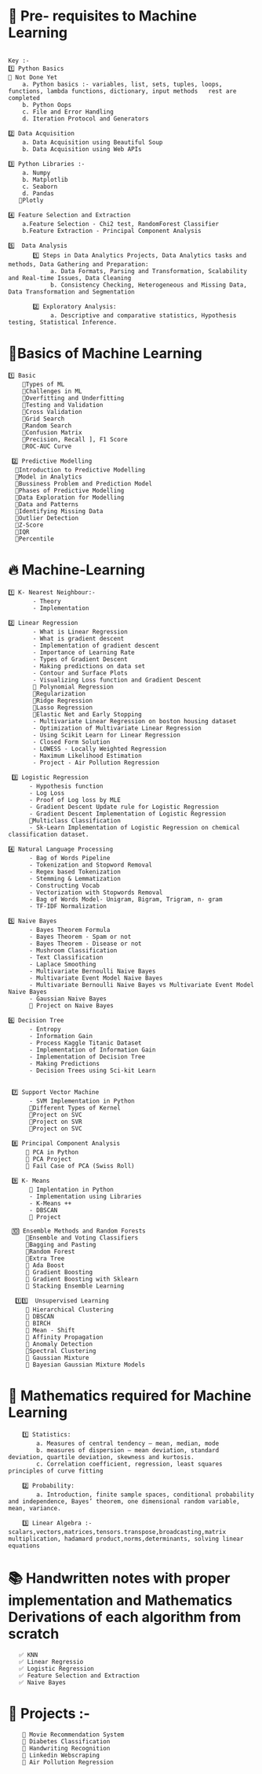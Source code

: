 # 👏 Pre- requisites to Machine Learning                                                                                    
                                                                                                                           Key :-
    1️⃣ Python Basics                                                                                                      🔴 Not Done Yet 
        a. Python basics :- variables, list, sets, tuples, loops, functions, lambda functions, dictionary, input methods   rest are completed
        b. Python Oops
        c. File and Error Handling 
        d. Iteration Protocol and Generators
        
    2️⃣ Data Acquisition
        a. Data Acquisition using Beautiful Soup 
        b. Data Acquisition using Web APIs
        
    3️⃣ Python Libraries :-
        a. Numpy
        b. Matplotlib
        c. Seaborn
        d. Pandas
       🔴Plotly
        
    4️⃣ Feature Selection and Extraction
        a.Feature Selection - Chi2 test, RandomForest Classifier
        b.Feature Extraction - Principal Component Analysis
        
    5️⃣  Data Analysis
           1️⃣ Steps in Data Analytics Projects, Data Analytics tasks and methods, Data Gathering and Preparation:
                a. Data Formats, Parsing and Transformation, Scalability and Real-time Issues, Data Cleaning
                b. Consistency Checking, Heterogeneous and Missing Data, Data Transformation and Segmentation
                
           2️⃣ Exploratory Analysis:
                a. Descriptive and comparative statistics, Hypothesis testing, Statistical Inference.
                
  # 💯Basics of Machine Learning
    1️⃣ Basic
        🔴Types of ML
        🔴Challenges in ML
        🔴Overfitting and Underfitting
        🔴Testing and Validation
        🔴Cross Validation
        🔴Grid Search
        🔴Random Search
        🔴Confusion Matrix
        🔴Precision, Recall ], F1 Score
        🔴ROC-AUC Curve
     
     2️⃣ Predictive Modelling
      🔴Introduction to Predictive Modelling
      🔴Model in Analytics
      🔴Bussiness Problem and Prediction Model
      🔴Phases of Predictive Modelling
      🔴Data Exploration for Modelling
      🔴Data and Patterns
      🔴Identifying Missing Data
      🔴Outlier Detection
      🔴Z-Score
      🔴IQR
      🔴Percentile
                
  # 🔥 Machine-Learning   
  
    1️⃣ K- Nearest Neighbour:-
           - Theory
           - Implementation
           
    2️⃣ Linear Regression
           - What is Linear Regression
           - What is gradient descent
           - Implementation of gradient descent
           - Importance of Learning Rate
           - Types of Gradient Descent
           - Making predictions on data set
           - Contour and Surface Plots
           - Visualizing Loss function and Gradient Descent
           🔴 Polynomial Regression
           🔴Regularization
           🔴Ridge Regression
           🔴Lasso Regression
           🔴Elastic Net and Early Stopping 
           - Multivariate Linear Regression on boston housing dataset
           - Optimization of Multivariate Linear Regression 
           - Using Scikit Learn for Linear Regression  
           - Closed Form Solution
           - LOWESS - Locally Weighted Regression
           - Maximum Likelihood Estimation
           - Project - Air Pollution Regression
          
     3️⃣ Logistic Regression
          - Hypothesis function
          - Log Loss
          - Proof of Log loss by MLE
          - Gradient Descent Update rule for Logistic Regression
          - Gradient Descent Implementation of Logistic Regression
          🔴Multiclass Classification
          - Sk-Learn Implementation of Logistic Regression on chemical classification dataset.
          
    4️⃣ Natural Language Processing 
          - Bag of Words Pipeline 
          - Tokenization and Stopword Removal
          - Regex based Tokenization
          - Stemming & Lemmatization
          - Constructing Vocab
          - Vectorization with Stopwords Removal
          - Bag of Words Model- Unigram, Bigram, Trigram, n- gram
          - TF-IDF Normalization     
          
    5️⃣ Naive Bayes
          - Bayes Theorem Formula 
          - Bayes Theorem - Spam or not
          - Bayes Theorem - Disease or not
          - Mushroom Classification
          - Text Classification
          - Laplace Smoothing
          - Multivariate Bernoulli Naive Bayes
          - Multivariate Event Model Naive Bayes
          - Multivariate Bernoulli Naive Bayes vs Multivariate Event Model Naive Bayes
          - Gaussian Naive Bayes
          🔴 Project on Naive Bayes
          
    6️⃣ Decision Tree 
          - Entropy
          - Information Gain
          - Process Kaggle Titanic Dataset 
          - Implementation of Information Gain
          - Implementation of Decision Tree
          - Making Predictions
          - Decision Trees using Sci-kit Learn
         
              
     7️⃣ Support Vector Machine 
          - SVM Implementation in Python
          🔴Different Types of Kernel
          🔴Project on SVC
          🔴Project on SVR
          🔴Project on SVC
      
     8️⃣ Principal Component Analysis
         🔴 PCA in Python 
         🔴 PCA Project
         🔴 Fail Case of PCA (Swiss Roll)
         
     9️⃣ K- Means
          🔴 Implentation in Python
          - Implementation using Libraries
          - K-Means ++
          - DBSCAN 
          🔴 Project
     
     🔟 Ensemble Methods and Random Forests
         🔴Ensemble and Voting Classifiers
         🔴Bagging and Pasting
         🔴Random Forest
         🔴Extra Tree
         🔴 Ada Boost
         🔴 Gradient Boosting
         🔴 Gradient Boosting with Sklearn
         🔴 Stacking Ensemble Learning
      
      1️⃣1️⃣  Unsupervised Learning
         🔴 Hierarchical Clustering
         🔴 DBSCAN 
         🔴 BIRCH 
         🔴 Mean - Shift
         🔴 Affinity Propagation
         🔴 Anomaly Detection
         🔴Spectral Clustering
         🔴 Gaussian Mixture
         🔴 Bayesian Gaussian Mixture Models
       
                 
   # 💯 Mathematics required for Machine Learning
   
        1️⃣ Statistics:
            a. Measures of central tendency – mean, median, mode
            b. measures of dispersion – mean deviation, standard deviation, quartile deviation, skewness and kurtosis.
            c. Correlation coefficient, regression, least squares principles of curve fitting
            
        2️⃣ Probability:
            a. Introduction, finite sample spaces, conditional probability and independence, Bayes’ theorem, one dimensional random variable, mean, variance.
            
        3️⃣ Linear Algebra :- scalars,vectors,matrices,tensors.transpose,broadcasting,matrix multiplication, hadamard product,norms,determinants, solving linear equations
    
  # 📚 Handwritten notes with proper implementation and Mathematics Derivations of each algorithm from scratch 
       ✅ KNN 
       ✅ Linear Regressio
       ✅ Logistic Regression 
       ✅ Feature Selection and Extraction
       ✅ Naive Bayes
        
  
  # 🙌 Projects :- 
        🔅 Movie Recommendation System
        🔅 Diabetes Classification 
        🔅 Handwriting Recognition
        🔅 Linkedin Webscraping
        🔅 Air Pollution Regression
